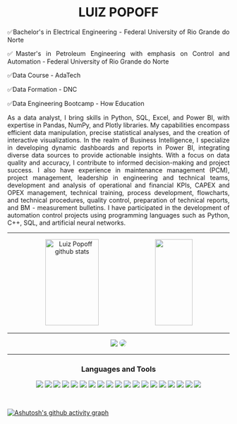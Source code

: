 <div align="center">
 
 # LUIZ POPOFF
 

</a>
</div>

<div align="justify">

✅Bachelor's in Electrical Engineering - Federal University of Rio Grande do Norte

✅Master's in Petroleum Engineering with emphasis on Control and Automation - Federal University of Rio Grande do Norte

✅Data Course - AdaTech

✅Data Formation - DNC

✅Data Engineering Bootcamp - How Education

As a data analyst, I bring skills in Python, SQL, Excel, and Power BI, with expertise in Pandas, NumPy, and Plotly libraries. My capabilities encompass efficient data manipulation, precise statistical analyses, and the creation of interactive visualizations. In the realm of Business Intelligence, I specialize in developing dynamic dashboards and reports in Power BI, integrating diverse data sources to provide actionable insights. With a focus on data quality and accuracy, I contribute to informed decision-making and project success.
I also have experience in maintenance management (PCM), project management, leadership in engineering and technical teams, development and analysis of operational and financial KPIs, CAPEX and OPEX management, technical training, process development, flowcharts, and technical procedures, quality control, preparation of technical reports, and BM - measurement bulletins. I have participated in the development of automation control projects using programming languages such as Python, C++, SQL, and artificial neural networks.

</a>
</div>

---

<div align="center">  
  <img width="49%" height="195px" src="https://github-readme-stats.vercel.app/api?username=luizpopoff&show_icons=true&count_private=true&hide_border=true&title_color=F1A208&icon_color=F1A208&text_color=c9d1d9&bg_color=0d1117" alt="Luiz Popoff github stats" /> 
  <img width="41%" height="195px" src="https://github-readme-stats.vercel.app/api/top-langs/?username=luizpopoff&layout=compact&hide_border=true&title_color=F1A208&text_color=c9d1d9&bg_color=0d1117" />
</div>

---

<div align="center"> 
<a href = "mailto:cmp.1a.luizpopoff@gmail.com"> <img src="https://img.shields.io/badge/Gmail-D14836?style=for-the-badge&logo=gmail&logoColor=white" target="_blank"></a>
<a href="https://www.linkedin.com/in/luizpopoff-engenheiro-eletricista" target="_blank"><img src="https://img.shields.io/badge/linkedin-%230077B5.svg?style=for-the-badge&logo=linkedin&logoColor=white" style="border-radius: 30px" target="_blank"></a> 
 </div>

---
<h3 align="center">Languages and Tools</h3>
<p align="center">
 <img src=https://img.shields.io/badge/python-3670A0?style=for-the-badge&logo=python&logoColor=ffdd54>
 <img src=https://img.shields.io/badge/mysql-%2300f.svg?style=for-the-badge&logo=mysql&logoColor=white>
 <img src=https://img.shields.io/badge/c++-%2300599C.svg?style=for-the-badge&logo=c%2B%2B&logoColor=white>
 <img src=https://img.shields.io/badge/power_bi-F2C811?style=for-the-badge&logo=powerbi&logoColor=black>
 <img src=https://img.shields.io/badge/Microsoft_Excel-217346?style=for-the-badge&logo=microsoft-excel&logoColor=white>
 <img src=https://img.shields.io/badge/git-%23F05033.svg?style=for-the-badge&logo=git&logoColor=white>
 <img src=https://img.shields.io/badge/Visual%20Studio%20Code-0078d7.svg?style=for-the-badge&logo=visual-studio-code&logoColor=white>
 <img src=https://img.shields.io/badge/jupyter-%23FA0F00.svg?style=for-the-badge&logo=jupyter&logoColor=white>
 <img src=https://img.shields.io/badge/pycharm-143?style=for-the-badge&logo=pycharm&logoColor=black&color=black&labelColor=green>
 <img src=https://img.shields.io/badge/Matplotlib-%23ffffff.svg?style=for-the-badge&logo=Matplotlib&logoColor=black>
 <img src=https://img.shields.io/badge/numpy-%23013243.svg?style=for-the-badge&logo=numpy&logoColor=white>
 <img src=https://img.shields.io/badge/pandas-%23150458.svg?style=for-the-badge&logo=pandas&logoColor=white>
 <img src=https://img.shields.io/badge/Plotly-%233F4F75.svg?style=for-the-badge&logo=plotly&logoColor=white>
 <img src=https://img.shields.io/badge/github-%23121011.svg?style=for-the-badge&logo=github&logoColor=white>
 <img src=https://img.shields.io/badge/docker-%230db7ed.svg?style=for-the-badge&logo=docker&logoColor=white>
 <img src=https://img.shields.io/badge/Trello-%23026AA7.svg?style=for-the-badge&logo=Trello&logoColor=white>
 <img src=https://img.shields.io/badge/Canva-%2300C4CC.svg?style=for-the-badge&logo=Canva&logoColor=white>
 <img src=https://img.shields.io/badge/Gimp-657D8B?style=for-the-badge&logo=gimp&logoColor=FFFFFF>
 <img src=https://img.shields.io/badge/Inkscape-e0e0e0?style=for-the-badge&logo=inkscape&logoColor=080A13)>
</p>

<br>

[![Ashutosh's github activity graph](https://github-readme-activity-graph.vercel.app/graph?username=luizpopoff&theme=merko)](https://github.com/ashutosh00710/github-readme-activity-graph)
